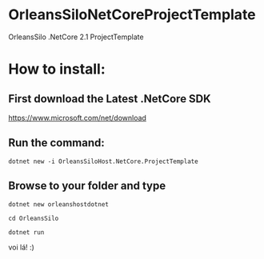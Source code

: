 # OrleansSiloNetCoreProjectTemplate
OrleansSilo .NetCore 2.1 ProjectTemplate

# How to install:

## First download the Latest .NetCore SDK
https://www.microsoft.com/net/download

## Run the command:
```dotnet new -i OrleansSiloHost.NetCore.ProjectTemplate```

## Browse to your folder and type
```dotnet new orleanshostdotnet```

```cd OrleansSilo```

```dotnet run```

voi lá! :)
